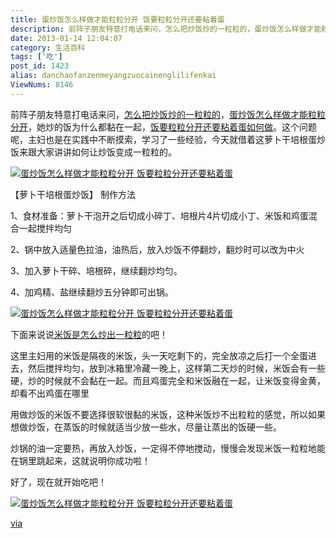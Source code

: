 ```yaml
---
title: 蛋炒饭怎么样做才能粒粒分开 饭要粒粒分开还要粘着蛋
description: 前阵子朋友特意打电话来问，怎么把炒饭炒的一粒粒的，蛋炒饭怎么样做才能粒粒分开，她炒的饭为什么都黏在一起，饭要粒粒分开还要粘着蛋如何做。这个问题呢，主妇也是在实践中不断摸索，学习了一些经验，今天就借着这萝卜干培根蛋炒饭来跟大家讲讲如何让炒饭变成一粒粒的。【萝卜干培根蛋炒饭】制作方法1、食材准备：萝卜干泡开之后切成小碎丁、培根片4片切成小丁、米饭和鸡蛋混合一起搅拌均匀2、锅中放入适量色拉油，
date: 2013-01-14 12:04:07
category: 生活百科
tags: ['吃']
post_id: 1423
alias: danchaofanzenmeyangzuocainenglilifenkai
ViewNums: 8146
---
```


前阵子朋友特意打电话来问，[怎么把炒饭炒的一粒粒的](/blog/danchaofanzenmeyangzuocainenglilifenkai)，[蛋炒饭怎么样做才能粒粒分开](/blog/danchaofanzenmeyangzuocainenglilifenkai)，她炒的饭为什么都黏在一起，[饭要粒粒分开还要粘着蛋如何做](/blog/danchaofanzenmeyangzuocainenglilifenkai)。这个问题呢，主妇也是在实践中不断摸索，学习了一些经验，今天就借着这萝卜干培根蛋炒饭来跟大家讲讲如何让炒饭变成一粒粒的。

[![蛋炒饭怎么样做才能粒粒分开 饭要粒粒分开还要粘着蛋](http://hu.luo.bo/files/2012/12/13/7ff0a887093cc0428015662a73fcd919.jpg "蛋炒饭怎么样做才能粒粒分开 饭要粒粒分开还要粘着蛋")](/blog/danchaofanzenmeyangzuocainenglilifenkai "蛋炒饭怎么样做才能粒粒分开 饭要粒粒分开还要粘着蛋")

【萝卜干培根蛋炒饭】
制作方法

1、食材准备：萝卜干泡开之后切成小碎丁、培根片4片切成小丁、米饭和鸡蛋混合一起搅拌均匀

2、锅中放入适量色拉油，油热后，放入炒饭不停翻炒，翻炒时可以改为中火

3、加入萝卜干碎、培根碎，继续翻炒均匀。

4、加鸡精、盐继续翻炒五分钟即可出锅。

[![蛋炒饭怎么样做才能粒粒分开 饭要粒粒分开还要粘着蛋](http://hu.luo.bo/files/2012/12/13/15d3ee0bcb6c5188b76008e7f421ff6c.jpg "蛋炒饭怎么样做才能粒粒分开 饭要粒粒分开还要粘着蛋")](/blog/danchaofanzenmeyangzuocainenglilifenkai "蛋炒饭怎么样做才能粒粒分开 饭要粒粒分开还要粘着蛋")

下面来说说[米饭是怎么炒出一粒粒](/blog/danchaofanzenmeyangzuocainenglilifenkai)的吧！

这里主妇用的米饭是隔夜的米饭，头一天吃剩下的，完全放凉之后打一个全蛋进去，然后搅拌均匀，放到冰箱里冷藏一晚上，这样第二天炒的时候，米饭会有一些硬，炒的时候就不会黏在一起。而且鸡蛋完全和米饭融在一起，让米饭变得金黄，却看不出鸡蛋在哪里

用做炒饭的米饭不要选择很软很黏的米饭，这种米饭炒不出粒粒的感觉，所以如果想做炒饭，在蒸饭的时候就适当少放一些水，尽量让蒸出的饭硬一些。

炒锅的油一定要热，再放入炒饭，一定得不停地搅动，慢慢会发现米饭一粒粒地能在锅里跳起来，这就说明你成功啦！

好了，现在就开始吃吧！

[![蛋炒饭怎么样做才能粒粒分开 饭要粒粒分开还要粘着蛋](http://hu.luo.bo/files/2012/12/13/78138f7002e818940ecb109982460455.jpg "蛋炒饭怎么样做才能粒粒分开 饭要粒粒分开还要粘着蛋")](/blog/danchaofanzenmeyangzuocainenglilifenkai "蛋炒饭怎么样做才能粒粒分开 饭要粒粒分开还要粘着蛋")

[via](http://sandyzhao2003.blog.163.com/blog/static/170312115201211128300490/?shenghuo)

